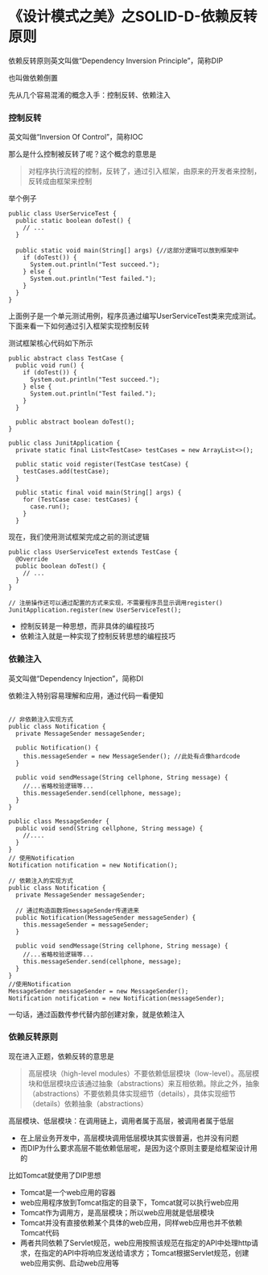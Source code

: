 # 《设计模式之美》之SOLID-D-依赖反转原则

依赖反转原则英文叫做“Dependency Inversion Principle”，简称DIP

也叫做依赖倒置

先从几个容易混淆的概念入手：控制反转、依赖注入

### 控制反转

英文叫做“Inversion Of Control”，简称IOC

那么是什么控制被反转了呢？这个概念的意思是

> 对程序执行流程的控制，反转了，通过引入框架，由原来的开发者来控制，反转成由框架来控制

举个例子

```
public class UserServiceTest {
  public static boolean doTest() {
    // ... 
  }
  
  public static void main(String[] args) {//这部分逻辑可以放到框架中
    if (doTest()) {
      System.out.println("Test succeed.");
    } else {
      System.out.println("Test failed.");
    }
  }
}
```

上面例子是一个单元测试用例，程序员通过编写UserServiceTest类来完成测试。下面来看一下如何通过引入框架实现控制反转

测试框架核心代码如下所示

```
public abstract class TestCase {
  public void run() {
    if (doTest()) {
      System.out.println("Test succeed.");
    } else {
      System.out.println("Test failed.");
    }
  }
  
  public abstract boolean doTest();
}

public class JunitApplication {
  private static final List<TestCase> testCases = new ArrayList<>();
  
  public static void register(TestCase testCase) {
    testCases.add(testCase);
  }
  
  public static final void main(String[] args) {
    for (TestCase case: testCases) {
      case.run();
    }
  }
```

现在，我们使用测试框架完成之前的测试逻辑

```
public class UserServiceTest extends TestCase {
  @Override
  public boolean doTest() {
    // ... 
  }
}

// 注册操作还可以通过配置的方式来实现，不需要程序员显示调用register()
JunitApplication.register(new UserServiceTest();
```

- 控制反转是一种思想，而非具体的编程技巧
- 依赖注入就是一种实现了控制反转思想的编程技巧

### 依赖注入

英文叫做“Dependency Injection”，简称DI

依赖注入特别容易理解和应用，通过代码一看便知

```

// 非依赖注入实现方式
public class Notification {
  private MessageSender messageSender;
  
  public Notification() {
    this.messageSender = new MessageSender(); //此处有点像hardcode
  }
  
  public void sendMessage(String cellphone, String message) {
    //...省略校验逻辑等...
    this.messageSender.send(cellphone, message);
  }
}

public class MessageSender {
  public void send(String cellphone, String message) {
    //....
  }
}
// 使用Notification
Notification notification = new Notification();

// 依赖注入的实现方式
public class Notification {
  private MessageSender messageSender;
  
  // 通过构造函数将messageSender传递进来
  public Notification(MessageSender messageSender) {
    this.messageSender = messageSender;
  }
  
  public void sendMessage(String cellphone, String message) {
    //...省略校验逻辑等...
    this.messageSender.send(cellphone, message);
  }
}
//使用Notification
MessageSender messageSender = new MessageSender();
Notification notification = new Notification(messageSender);
```

一句话，通过函数传参代替内部创建对象，就是依赖注入

### 依赖反转原则

现在进入正题，依赖反转的意思是
> 高层模块（high-level modules）不要依赖低层模块（low-level）。高层模块和低层模块应该通过抽象（abstractions）来互相依赖。除此之外，抽象（abstractions）不要依赖具体实现细节（details），具体实现细节（details）依赖抽象（abstractions）

高层模块、低层模块：在调用链上，调用者属于高层，被调用者属于低层

- 在上层业务开发中，高层模块调用低层模块其实很普遍，也并没有问题
- 而DIP为什么要求高层不能依赖低层呢，是因为这个原则主要是给框架设计用的

比如Tomcat就使用了DIP思想

- Tomcat是一个web应用的容器
- web应用程序放到Tomcat指定的目录下，Tomcat就可以执行web应用
- Tomcat作为调用方，是高层模块；所以web应用就是低层模块
- Tomcat并没有直接依赖某个具体的web应用，同样web应用也并不依赖Tomcat代码
- 两者共同依赖了Servlet规范，web应用按照该规范在指定的API中处理http请求，在指定的API中将响应发送给请求方；Tomcat根据Servlet规范，创建web应用实例、启动web应用等